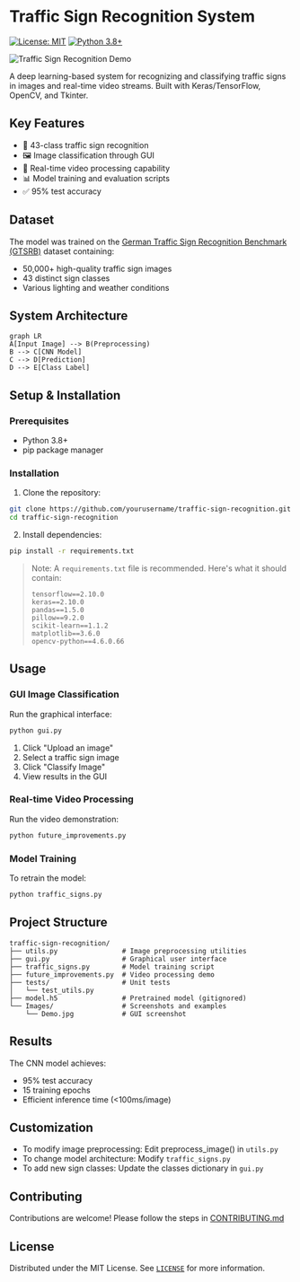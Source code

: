 # Traffic Sign Recognition System

[![License: MIT](https://img.shields.io/badge/License-MIT-yellow.svg)](https://opensource.org/licenses/MIT)
[![Python 3.8+](https://img.shields.io/badge/Python-3.8%2B-blue.svg)](https://www.python.org/downloads/)

![Traffic Sign Recognition Demo](Images/Demo.jpg)

A deep learning-based system for recognizing and classifying traffic signs in images and real-time video streams. Built with Keras/TensorFlow, OpenCV, and Tkinter.

## Key Features
- 🚦 43-class traffic sign recognition
- 🖼️ Image classification through GUI
- 🎥 Real-time video processing capability
- 📊 Model training and evaluation scripts
- ✅ 95% test accuracy

## Dataset
The model was trained on the [German Traffic Sign Recognition Benchmark (GTSRB)](https://www.kaggle.com/datasets/meowmeowmeowmeowmeow/gtsrb-german-traffic-sign) dataset containing:
- 50,000+ high-quality traffic sign images
- 43 distinct sign classes
- Various lighting and weather conditions

## System Architecture
```mermaid
graph LR
A[Input Image] --> B(Preprocessing)
B --> C[CNN Model]
C --> D[Prediction]
D --> E[Class Label]
```

## Setup & Installation

### Prerequisites
- Python 3.8+
- pip package manager

### Installation

1. Clone the repository:
```bash
git clone https://github.com/yourusername/traffic-sign-recognition.git
cd traffic-sign-recognition
```
2. Install dependencies:
```bash
pip install -r requirements.txt
```

> Note: A `requirements.txt` file is recommended. Here's what it should contain:
> ```text
> tensorflow==2.10.0
> keras==2.10.0
> pandas==1.5.0
> pillow==9.2.0
> scikit-learn==1.1.2
> matplotlib==3.6.0
> opencv-python==4.6.0.66
> ```

## Usage

### GUI Image Classification

Run the graphical interface:
```bash
python gui.py
```

1. Click "Upload an image"
2. Select a traffic sign image
3. Click "Classify Image"
4. View results in the GUI

### Real-time Video Processing

Run the video demonstration:
```bash
python future_improvements.py
```

### Model Training

To retrain the model:
```bash
python traffic_signs.py
```

## Project Structure
```text
traffic-sign-recognition/
├── utils.py                # Image preprocessing utilities
├── gui.py                  # Graphical user interface
├── traffic_signs.py        # Model training script
├── future_improvements.py  # Video processing demo
├── tests/                  # Unit tests
│   └── test_utils.py
├── model.h5                # Pretrained model (gitignored)
└── Images/                 # Screenshots and examples
    └── Demo.jpg            # GUI screenshot
```

## Results

The CNN model achieves:
- 95% test accuracy
- 15 training epochs
- Efficient inference time (<100ms/image)

## Customization

- To modify image preprocessing: Edit preprocess_image() in `utils.py`
- To change model architecture: Modify `traffic_signs.py`
- To add new sign classes: Update the classes dictionary in `gui.py`

## Contributing

Contributions are welcome! Please follow the steps in [CONTRIBUTING.md](../../../../Contributing.md)

## License

Distributed under the MIT License. See [`LICENSE`](../../../../License.md) for more information.